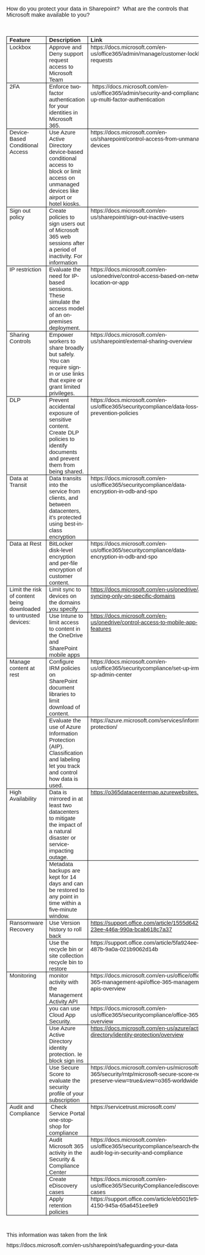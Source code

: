 <p style='margin-right:0in;margin-left:0in;font-size:15px;font-family:"Calibri",sans-serif;margin-top:0in;margin-bottom:12.0pt;line-height:107%;'>How do you protect your data in Sharepoint? &nbsp;What are the controls that Microsoft make available to you?</p>
<p style='margin-right:0in;margin-left:0in;font-size:15px;font-family:"Calibri",sans-serif;margin-top:0in;margin-bottom:8.0pt;line-height:107%;'>&nbsp;</p>
<table style="border-collapse:collapse;border:none;">
    <tbody>
        <tr>
            <td style="width: 49.25pt;border: 1pt solid windowtext;padding: 0in 5.4pt;height: 0.2in;vertical-align: top;">
                <p style='margin-right:0in;margin-left:0in;font-size:15px;font-family:"Calibri",sans-serif;margin-top:0in;margin-bottom:0in;line-height:normal;'><strong>Feature</strong></p>
            </td>
            <td style="width: 181.6pt;border-top: 1pt solid windowtext;border-right: 1pt solid windowtext;border-bottom: 1pt solid windowtext;border-image: initial;border-left: none;padding: 0in 5.4pt;height: 0.2in;vertical-align: top;">
                <p style='margin-right:0in;margin-left:0in;font-size:15px;font-family:"Calibri",sans-serif;margin-top:0in;margin-bottom:0in;line-height:normal;'><strong>Description</strong></p>
            </td>
            <td style="width: 236.65pt;border-top: 1pt solid windowtext;border-right: 1pt solid windowtext;border-bottom: 1pt solid windowtext;border-image: initial;border-left: none;padding: 0in 5.4pt;height: 0.2in;vertical-align: top;">
                <p style='margin-right:0in;margin-left:0in;font-size:15px;font-family:"Calibri",sans-serif;margin-top:0in;margin-bottom:0in;line-height:normal;'><strong>Link</strong></p>
            </td>
        </tr>
        <tr>
            <td style="width: 49.25pt;border-right: 1pt solid windowtext;border-bottom: 1pt solid windowtext;border-left: 1pt solid windowtext;border-image: initial;border-top: none;padding: 0in 5.4pt;height: 0.2in;vertical-align: top;">
                <p style='margin-right:0in;margin-left:0in;font-size:15px;font-family:"Calibri",sans-serif;margin-top:0in;margin-bottom:0in;line-height:normal;'>Lockbox</p>
            </td>
            <td style="width: 181.6pt;border-top: none;border-left: none;border-bottom: 1pt solid windowtext;border-right: 1pt solid windowtext;padding: 0in 5.4pt;height: 0.2in;vertical-align: top;">
                <p style='margin-right:0in;margin-left:0in;font-size:15px;font-family:"Calibri",sans-serif;margin-top:0in;margin-bottom:0in;line-height:normal;'>Approve and Deny support request access to Microsoft Team</p>
            </td>
            <td style="width: 236.65pt;border-top: none;border-left: none;border-bottom: 1pt solid windowtext;border-right: 1pt solid windowtext;padding: 0in 5.4pt;height: 0.2in;vertical-align: top;">
                <p style='margin-right:0in;margin-left:0in;font-size:15px;font-family:"Calibri",sans-serif;margin-top:0in;margin-bottom:0in;line-height:normal;'>https://docs.microsoft.com/en-us/office365/admin/manage/customer-lockbox-requests</p>
            </td>
        </tr>
        <tr>
            <td style="width: 49.25pt;border-right: 1pt solid windowtext;border-bottom: 1pt solid windowtext;border-left: 1pt solid windowtext;border-image: initial;border-top: none;padding: 0in 5.4pt;height: 0.2in;vertical-align: top;">
                <p style='margin-right:0in;margin-left:0in;font-size:15px;font-family:"Calibri",sans-serif;margin-top:0in;margin-bottom:0in;line-height:normal;'>2FA</p>
            </td>
            <td style="width: 181.6pt;border-top: none;border-left: none;border-bottom: 1pt solid windowtext;border-right: 1pt solid windowtext;padding: 0in 5.4pt;height: 0.2in;vertical-align: top;">
                <p style='margin-right:0in;margin-left:0in;font-size:15px;font-family:"Calibri",sans-serif;margin-top:0in;margin-bottom:0in;line-height:normal;'>Enforce two-factor authentication for your identities in Microsoft 365.</p>
            </td>
            <td style="width: 236.65pt;border-top: none;border-left: none;border-bottom: 1pt solid windowtext;border-right: 1pt solid windowtext;padding: 0in 5.4pt;height: 0.2in;vertical-align: top;">
                <p style='margin-right:0in;margin-left:0in;font-size:15px;font-family:"Calibri",sans-serif;margin-top:0in;margin-bottom:0in;line-height:normal;'>&nbsp;https://docs.microsoft.com/en-us/office365/admin/security-and-compliance/set-up-multi-factor-authentication</p>
            </td>
        </tr>
        <tr>
            <td style="width: 49.25pt;border-right: 1pt solid windowtext;border-bottom: 1pt solid windowtext;border-left: 1pt solid windowtext;border-image: initial;border-top: none;padding: 0in 5.4pt;height: 0.4in;vertical-align: top;">
                <p style='margin-right:0in;margin-left:0in;font-size:15px;font-family:"Calibri",sans-serif;margin-top:0in;margin-bottom:0in;line-height:normal;'>Device-Based Conditional Access</p>
            </td>
            <td style="width: 181.6pt;border-top: none;border-left: none;border-bottom: 1pt solid windowtext;border-right: 1pt solid windowtext;padding: 0in 5.4pt;height: 0.4in;vertical-align: top;">
                <p style='margin-right:0in;margin-left:0in;font-size:15px;font-family:"Calibri",sans-serif;margin-top:0in;margin-bottom:0in;line-height:normal;'>Use Azure Active Directory device-based conditional access to block or limit access on unmanaged devices like airport or hotel kiosks.</p>
            </td>
            <td style="width: 236.65pt;border-top: none;border-left: none;border-bottom: 1pt solid windowtext;border-right: 1pt solid windowtext;padding: 0in 5.4pt;height: 0.4in;vertical-align: top;">
                <p style='margin-right:0in;margin-left:0in;font-size:15px;font-family:"Calibri",sans-serif;margin-top:0in;margin-bottom:0in;line-height:normal;'>https://docs.microsoft.com/en-us/sharepoint/control-access-from-unmanaged-devices</p>
            </td>
        </tr>
        <tr>
            <td style="width: 49.25pt;border-right: 1pt solid windowtext;border-bottom: 1pt solid windowtext;border-left: 1pt solid windowtext;border-image: initial;border-top: none;padding: 0in 5.4pt;height: 0.4in;vertical-align: top;">
                <p style='margin-right:0in;margin-left:0in;font-size:15px;font-family:"Calibri",sans-serif;margin-top:0in;margin-bottom:0in;line-height:normal;'>Sign out policy</p>
            </td>
            <td style="width: 181.6pt;border-top: none;border-left: none;border-bottom: 1pt solid windowtext;border-right: 1pt solid windowtext;padding: 0in 5.4pt;height: 0.4in;vertical-align: top;">
                <p style='margin-right:0in;margin-left:0in;font-size:15px;font-family:"Calibri",sans-serif;margin-top:0in;margin-bottom:0in;line-height:normal;'>Create policies to sign users out of Microsoft 365 web sessions after a period of inactivity. For information</p>
            </td>
            <td style="width: 236.65pt;border-top: none;border-left: none;border-bottom: 1pt solid windowtext;border-right: 1pt solid windowtext;padding: 0in 5.4pt;height: 0.4in;vertical-align: top;">
                <p style='margin-right:0in;margin-left:0in;font-size:15px;font-family:"Calibri",sans-serif;margin-top:0in;margin-bottom:0in;line-height:normal;'>https://docs.microsoft.com/en-us/sharepoint/sign-out-inactive-users</p>
            </td>
        </tr>
        <tr>
            <td style="width: 49.25pt;border-right: 1pt solid windowtext;border-bottom: 1pt solid windowtext;border-left: 1pt solid windowtext;border-image: initial;border-top: none;padding: 0in 5.4pt;height: 0.4in;vertical-align: top;">
                <p style='margin-right:0in;margin-left:0in;font-size:15px;font-family:"Calibri",sans-serif;margin-top:0in;margin-bottom:0in;line-height:normal;'>IP restriction</p>
            </td>
            <td style="width: 181.6pt;border-top: none;border-left: none;border-bottom: 1pt solid windowtext;border-right: 1pt solid windowtext;padding: 0in 5.4pt;height: 0.4in;vertical-align: top;">
                <p style='margin-right:0in;margin-left:0in;font-size:15px;font-family:"Calibri",sans-serif;margin-top:0in;margin-bottom:0in;line-height:normal;'>Evaluate the need for IP-based sessions. These simulate the access model of an on-premises deployment.</p>
            </td>
            <td style="width: 236.65pt;border-top: none;border-left: none;border-bottom: 1pt solid windowtext;border-right: 1pt solid windowtext;padding: 0in 5.4pt;height: 0.4in;vertical-align: top;">
                <p style='margin-right:0in;margin-left:0in;font-size:15px;font-family:"Calibri",sans-serif;margin-top:0in;margin-bottom:0in;line-height:normal;'>https://docs.microsoft.com/en-us/onedrive/control-access-based-on-network-location-or-app</p>
            </td>
        </tr>
        <tr>
            <td style="width: 49.25pt;border-right: 1pt solid windowtext;border-bottom: 1pt solid windowtext;border-left: 1pt solid windowtext;border-image: initial;border-top: none;padding: 0in 5.4pt;height: 0.4in;vertical-align: top;">
                <p style='margin-right:0in;margin-left:0in;font-size:15px;font-family:"Calibri",sans-serif;margin-top:0in;margin-bottom:0in;line-height:normal;'>Sharing Controls</p>
            </td>
            <td style="width: 181.6pt;border-top: none;border-left: none;border-bottom: 1pt solid windowtext;border-right: 1pt solid windowtext;padding: 0in 5.4pt;height: 0.4in;vertical-align: top;">
                <p style='margin-right:0in;margin-left:0in;font-size:15px;font-family:"Calibri",sans-serif;margin-top:0in;margin-bottom:0in;line-height:normal;'>Empower workers to share broadly but safely. You can require sign-in or use links that expire or grant limited privileges.</p>
            </td>
            <td style="width: 236.65pt;border-top: none;border-left: none;border-bottom: 1pt solid windowtext;border-right: 1pt solid windowtext;padding: 0in 5.4pt;height: 0.4in;vertical-align: top;">
                <p style='margin-right:0in;margin-left:0in;font-size:15px;font-family:"Calibri",sans-serif;margin-top:0in;margin-bottom:0in;line-height:normal;'>https://docs.microsoft.com/en-us/sharepoint/external-sharing-overview</p>
            </td>
        </tr>
        <tr>
            <td style="width: 49.25pt;border-right: 1pt solid windowtext;border-bottom: 1pt solid windowtext;border-left: 1pt solid windowtext;border-image: initial;border-top: none;padding: 0in 5.4pt;height: 0.4in;vertical-align: top;">
                <p style='margin-right:0in;margin-left:0in;font-size:15px;font-family:"Calibri",sans-serif;margin-top:0in;margin-bottom:0in;line-height:normal;'>DLP</p>
            </td>
            <td style="width: 181.6pt;border-top: none;border-left: none;border-bottom: 1pt solid windowtext;border-right: 1pt solid windowtext;padding: 0in 5.4pt;height: 0.4in;vertical-align: top;">
                <p style='margin-right:0in;margin-left:0in;font-size:15px;font-family:"Calibri",sans-serif;margin-top:0in;margin-bottom:0in;line-height:normal;'>Prevent accidental exposure of sensitive content. Create DLP policies to identify documents and prevent them from being shared.</p>
            </td>
            <td style="width: 236.65pt;border-top: none;border-left: none;border-bottom: 1pt solid windowtext;border-right: 1pt solid windowtext;padding: 0in 5.4pt;height: 0.4in;vertical-align: top;">
                <p style='margin-right:0in;margin-left:0in;font-size:15px;font-family:"Calibri",sans-serif;margin-top:0in;margin-bottom:0in;line-height:normal;'>https://docs.microsoft.com/en-us/office365/securitycompliance/data-loss-prevention-policies</p>
            </td>
        </tr>
        <tr>
            <td style="width: 49.25pt;border-right: 1pt solid windowtext;border-bottom: 1pt solid windowtext;border-left: 1pt solid windowtext;border-image: initial;border-top: none;padding: 0in 5.4pt;height: 0.4in;vertical-align: top;">
                <p style='margin-right:0in;margin-left:0in;font-size:15px;font-family:"Calibri",sans-serif;margin-top:0in;margin-bottom:0in;line-height:normal;'>Data at Transit</p>
            </td>
            <td style="width: 181.6pt;border-top: none;border-left: none;border-bottom: 1pt solid windowtext;border-right: 1pt solid windowtext;padding: 0in 5.4pt;height: 0.4in;vertical-align: top;">
                <p style='margin-right:0in;margin-left:0in;font-size:15px;font-family:"Calibri",sans-serif;margin-top:0in;margin-bottom:0in;line-height:normal;'>Data transits into the service from clients, and between datacenters, it&apos;s protected using best-in-class encryption</p>
            </td>
            <td style="width: 236.65pt;border-top: none;border-left: none;border-bottom: 1pt solid windowtext;border-right: 1pt solid windowtext;padding: 0in 5.4pt;height: 0.4in;vertical-align: top;">
                <p style='margin-right:0in;margin-left:0in;font-size:15px;font-family:"Calibri",sans-serif;margin-top:0in;margin-bottom:0in;line-height:normal;'>https://docs.microsoft.com/en-us/office365/securitycompliance/data-encryption-in-odb-and-spo</p>
            </td>
        </tr>
        <tr>
            <td style="width: 49.25pt;border-right: 1pt solid windowtext;border-bottom: 1pt solid windowtext;border-left: 1pt solid windowtext;border-image: initial;border-top: none;padding: 0in 5.4pt;height: 0.2in;vertical-align: top;">
                <p style='margin-right:0in;margin-left:0in;font-size:15px;font-family:"Calibri",sans-serif;margin-top:0in;margin-bottom:0in;line-height:normal;'>Data at Rest</p>
            </td>
            <td style="width: 181.6pt;border-top: none;border-left: none;border-bottom: 1pt solid windowtext;border-right: 1pt solid windowtext;padding: 0in 5.4pt;height: 0.2in;vertical-align: top;">
                <p style='margin-right:0in;margin-left:0in;font-size:15px;font-family:"Calibri",sans-serif;margin-top:0in;margin-bottom:0in;line-height:normal;'>BitLocker disk-level encryption and per-file encryption of customer content.</p>
            </td>
            <td style="width: 236.65pt;border-top: none;border-left: none;border-bottom: 1pt solid windowtext;border-right: 1pt solid windowtext;padding: 0in 5.4pt;height: 0.2in;vertical-align: top;">
                <p style='margin-right:0in;margin-left:0in;font-size:15px;font-family:"Calibri",sans-serif;margin-top:0in;margin-bottom:0in;line-height:normal;'>https://docs.microsoft.com/en-us/office365/securitycompliance/data-encryption-in-odb-and-spo</p>
            </td>
        </tr>
        <tr>
            <td rowspan="2" style="width: 49.25pt;border-right: 1pt solid windowtext;border-bottom: 1pt solid windowtext;border-left: 1pt solid windowtext;border-image: initial;border-top: none;padding: 0in 5.4pt;height: 0.2in;vertical-align: top;">
                <p style='margin-right:0in;margin-left:0in;font-size:15px;font-family:"Calibri",sans-serif;margin-top:0in;margin-bottom:0in;line-height:normal;'>Limit the risk of content being downloaded to untrusted devices:</p>
            </td>
            <td style="width: 181.6pt;border-top: none;border-left: none;border-bottom: 1pt solid windowtext;border-right: 1pt solid windowtext;padding: 0in 5.4pt;height: 0.2in;vertical-align: top;">
                <p style='margin-right:0in;margin-left:0in;font-size:15px;font-family:"Calibri",sans-serif;margin-top:0in;margin-bottom:0in;line-height:normal;'>Limit sync to devices on the domains you specify</p>
            </td>
            <td style="width: 236.65pt;border-top: none;border-left: none;border-bottom: 1pt solid windowtext;border-right: 1pt solid windowtext;padding: 0in 5.4pt;height: 0.2in;vertical-align: top;">
                <p style='margin-right:0in;margin-left:0in;font-size:15px;font-family:"Calibri",sans-serif;margin-top:0in;margin-bottom:0in;line-height:normal;'><a href="https://docs.microsoft.com/en-us/onedrive/allow-syncing-only-on-specific-domains">https://docs.microsoft.com/en-us/onedrive/allow-syncing-only-on-specific-domains</a></p>
            </td>
        </tr>
        <tr>
            <td style="width: 181.6pt;border-top: none;border-left: none;border-bottom: 1pt solid windowtext;border-right: 1pt solid windowtext;padding: 0in 5.4pt;height: 0.2in;vertical-align: top;">
                <p style='margin-right:0in;margin-left:0in;font-size:15px;font-family:"Calibri",sans-serif;margin-top:0in;margin-bottom:0in;line-height:normal;'>Use Intune to limit access to content in the OneDrive and SharePoint mobile apps</p>
            </td>
            <td style="width: 236.65pt;border-top: none;border-left: none;border-bottom: 1pt solid windowtext;border-right: 1pt solid windowtext;padding: 0in 5.4pt;height: 0.2in;vertical-align: top;">
                <p style='margin-right:0in;margin-left:0in;font-size:15px;font-family:"Calibri",sans-serif;margin-top:0in;margin-bottom:0in;line-height:normal;'><a href="https://docs.microsoft.com/en-us/onedrive/control-access-to-mobile-app-features">https://docs.microsoft.com/en-us/onedrive/control-access-to-mobile-app-features</a></p>
            </td>
        </tr>
        <tr>
            <td rowspan="2" style="width: 49.25pt;border-right: 1pt solid windowtext;border-bottom: 1pt solid windowtext;border-left: 1pt solid windowtext;border-image: initial;border-top: none;padding: 0in 5.4pt;height: 0.4in;vertical-align: top;">
                <p style='margin-right:0in;margin-left:0in;font-size:15px;font-family:"Calibri",sans-serif;margin-top:0in;margin-bottom:0in;line-height:normal;'>Manage content at rest</p>
            </td>
            <td style="width: 181.6pt;border-top: none;border-left: none;border-bottom: 1pt solid windowtext;border-right: 1pt solid windowtext;padding: 0in 5.4pt;height: 0.4in;vertical-align: top;">
                <p style='margin-right:0in;margin-left:0in;font-size:15px;font-family:"Calibri",sans-serif;margin-top:0in;margin-bottom:0in;line-height:normal;'>Configure IRM policies on SharePoint document libraries to limit download of content.</p>
            </td>
            <td style="width: 236.65pt;border-top: none;border-left: none;border-bottom: 1pt solid windowtext;border-right: 1pt solid windowtext;padding: 0in 5.4pt;height: 0.4in;vertical-align: top;">
                <p style='margin-right:0in;margin-left:0in;font-size:15px;font-family:"Calibri",sans-serif;margin-top:0in;margin-bottom:0in;line-height:normal;'>https://docs.microsoft.com/en-us/office365/securitycompliance/set-up-irm-in-sp-admin-center</p>
            </td>
        </tr>
        <tr>
            <td style="width: 181.6pt;border-top: none;border-left: none;border-bottom: 1pt solid windowtext;border-right: 1pt solid windowtext;padding: 0in 5.4pt;height: 0.4in;vertical-align: top;">
                <p style='margin-right:0in;margin-left:0in;font-size:15px;font-family:"Calibri",sans-serif;margin-top:0in;margin-bottom:0in;line-height:normal;'>Evaluate the use of Azure Information Protection (AIP). Classification and labeling let you track and control how data is used.</p>
            </td>
            <td style="width: 236.65pt;border-top: none;border-left: none;border-bottom: 1pt solid windowtext;border-right: 1pt solid windowtext;padding: 0in 5.4pt;height: 0.4in;vertical-align: top;">
                <p style='margin-right:0in;margin-left:0in;font-size:15px;font-family:"Calibri",sans-serif;margin-top:0in;margin-bottom:0in;line-height:normal;'>https://azure.microsoft.com/services/information-protection/</p>
            </td>
        </tr>
        <tr>
            <td rowspan="2" style="width: 49.25pt;border-right: 1pt solid windowtext;border-bottom: 1pt solid windowtext;border-left: 1pt solid windowtext;border-image: initial;border-top: none;padding: 0in 5.4pt;height: 0.4in;vertical-align: top;">
                <p style='margin-right:0in;margin-left:0in;font-size:15px;font-family:"Calibri",sans-serif;margin-top:0in;margin-bottom:0in;line-height:normal;'>High Availability</p>
            </td>
            <td style="width: 181.6pt;border-top: none;border-left: none;border-bottom: 1pt solid windowtext;border-right: 1pt solid windowtext;padding: 0in 5.4pt;height: 0.4in;vertical-align: top;">
                <p style='margin-right:0in;margin-left:0in;font-size:15px;font-family:"Calibri",sans-serif;margin-top:0in;margin-bottom:0in;line-height:normal;'>Data is mirrored in at least two datacenters to mitigate the impact of a natural disaster or service-impacting outage.</p>
            </td>
            <td style="width: 236.65pt;border-top: none;border-left: none;border-bottom: 1pt solid windowtext;border-right: 1pt solid windowtext;padding: 0in 5.4pt;height: 0.4in;vertical-align: top;">
                <p style='margin-right:0in;margin-left:0in;font-size:15px;font-family:"Calibri",sans-serif;margin-top:0in;margin-bottom:0in;line-height:normal;'><a href="https://o365datacentermap.azurewebsites.net/">https://o365datacentermap.azurewebsites.net/</a></p>
            </td>
        </tr>
        <tr>
            <td style="width: 181.6pt;border-top: none;border-left: none;border-bottom: 1pt solid windowtext;border-right: 1pt solid windowtext;padding: 0in 5.4pt;height: 0.2in;vertical-align: top;">
                <p style='margin-right:0in;margin-left:0in;font-size:15px;font-family:"Calibri",sans-serif;margin-top:0in;margin-bottom:0in;line-height:normal;'>Metadata backups are kept for 14 days and can be restored to any point in time within a five-minute window.</p>
            </td>
            <td style="width: 236.65pt;border-top: none;border-left: none;border-bottom: 1pt solid windowtext;border-right: 1pt solid windowtext;padding: 0in 5.4pt;height: 0.2in;vertical-align: top;">
                <p style='margin-right:0in;margin-left:0in;font-size:15px;font-family:"Calibri",sans-serif;margin-top:0in;margin-bottom:0in;line-height:normal;'>&nbsp;</p>
            </td>
        </tr>
        <tr>
            <td rowspan="2" style="width: 49.25pt;border-right: 1pt solid windowtext;border-bottom: 1pt solid windowtext;border-left: 1pt solid windowtext;border-image: initial;border-top: none;padding: 0in 5.4pt;height: 0.4in;vertical-align: top;">
                <p style='margin-right:0in;margin-left:0in;font-size:15px;font-family:"Calibri",sans-serif;margin-top:0in;margin-bottom:0in;line-height:normal;'>Ransomware Recovery</p>
            </td>
            <td style="width: 181.6pt;border-top: none;border-left: none;border-bottom: 1pt solid windowtext;border-right: 1pt solid windowtext;padding: 0in 5.4pt;height: 0.4in;vertical-align: top;">
                <p style='margin-right:0in;margin-left:0in;font-size:15px;font-family:"Calibri",sans-serif;margin-top:0in;margin-bottom:0in;line-height:normal;'>Use Version history to roll back</p>
            </td>
            <td style="width: 236.65pt;border-top: none;border-left: none;border-bottom: 1pt solid windowtext;border-right: 1pt solid windowtext;padding: 0in 5.4pt;height: 0.4in;vertical-align: top;">
                <p style='margin-right:0in;margin-left:0in;font-size:15px;font-family:"Calibri",sans-serif;margin-top:0in;margin-bottom:0in;line-height:normal;'><a href="https://support.office.com/article/1555d642-23ee-446a-990a-bcab618c7a37">https://support.office.com/article/1555d642-23ee-446a-990a-bcab618c7a37</a></p>
            </td>
        </tr>
        <tr>
            <td style="width: 181.6pt;border-top: none;border-left: none;border-bottom: 1pt solid windowtext;border-right: 1pt solid windowtext;padding: 0in 5.4pt;height: 0.2in;vertical-align: top;">
                <p style='margin-right:0in;margin-left:0in;font-size:15px;font-family:"Calibri",sans-serif;margin-top:0in;margin-bottom:0in;line-height:normal;'>Use the recycle bin or site collection recycle bin to restore</p>
            </td>
            <td style="width: 236.65pt;border-top: none;border-left: none;border-bottom: 1pt solid windowtext;border-right: 1pt solid windowtext;padding: 0in 5.4pt;height: 0.2in;vertical-align: top;">
                <p style='margin-right:0in;margin-left:0in;font-size:15px;font-family:"Calibri",sans-serif;margin-top:0in;margin-bottom:0in;line-height:normal;'>https://support.office.com/article/5fa924ee-16d7-487b-9a0a-021b9062d14b</p>
            </td>
        </tr>
        <tr>
            <td rowspan="4" style="width: 49.25pt;border-right: 1pt solid windowtext;border-bottom: 1pt solid windowtext;border-left: 1pt solid windowtext;border-image: initial;border-top: none;padding: 0in 5.4pt;height: 0.2in;vertical-align: top;">
                <p style='margin-right:0in;margin-left:0in;font-size:15px;font-family:"Calibri",sans-serif;margin-top:0in;margin-bottom:0in;line-height:normal;'>Monitoring</p>
            </td>
            <td style="width: 181.6pt;border-top: none;border-left: none;border-bottom: 1pt solid windowtext;border-right: 1pt solid windowtext;padding: 0in 5.4pt;height: 0.2in;vertical-align: top;">
                <p style='margin-right:0in;margin-left:0in;font-size:15px;font-family:"Calibri",sans-serif;margin-top:0in;margin-bottom:0in;line-height:normal;'>monitor activity with the Management Activity API</p>
            </td>
            <td style="width: 236.65pt;border-top: none;border-left: none;border-bottom: 1pt solid windowtext;border-right: 1pt solid windowtext;padding: 0in 5.4pt;height: 0.2in;vertical-align: top;">
                <p style='margin-right:0in;margin-left:0in;font-size:15px;font-family:"Calibri",sans-serif;margin-top:0in;margin-bottom:0in;line-height:normal;'>https://docs.microsoft.com/en-us/office/office-365-management-api/office-365-management-apis-overview</p>
            </td>
        </tr>
        <tr>
            <td style="width: 181.6pt;border-top: none;border-left: none;border-bottom: 1pt solid windowtext;border-right: 1pt solid windowtext;padding: 0in 5.4pt;height: 0.2in;vertical-align: top;">
                <p style='margin-right:0in;margin-left:0in;font-size:15px;font-family:"Calibri",sans-serif;margin-top:0in;margin-bottom:0in;line-height:normal;'>you can use Cloud App Security.</p>
            </td>
            <td style="width: 236.65pt;border-top: none;border-left: none;border-bottom: 1pt solid windowtext;border-right: 1pt solid windowtext;padding: 0in 5.4pt;height: 0.2in;vertical-align: top;">
                <p style='margin-right:0in;margin-left:0in;font-size:15px;font-family:"Calibri",sans-serif;margin-top:0in;margin-bottom:0in;line-height:normal;'>https://docs.microsoft.com/en-us/office365/securitycompliance/office-365-cas-overview</p>
            </td>
        </tr>
        <tr>
            <td style="width: 181.6pt;border-top: none;border-left: none;border-bottom: 1pt solid windowtext;border-right: 1pt solid windowtext;padding: 0in 5.4pt;height: 0.2in;vertical-align: top;">
                <p style='margin-right:0in;margin-left:0in;font-size:15px;font-family:"Calibri",sans-serif;margin-top:0in;margin-bottom:0in;line-height:normal;'>Use Azure Active Directory identity protection. Ie block sign ins</p>
            </td>
            <td style="width: 236.65pt;border-top: none;border-left: none;border-bottom: 1pt solid windowtext;border-right: 1pt solid windowtext;padding: 0in 5.4pt;height: 0.2in;vertical-align: top;">
                <p style='margin-right:0in;margin-left:0in;font-size:15px;font-family:"Calibri",sans-serif;margin-top:0in;margin-bottom:0in;line-height:normal;'><a href="https://docs.microsoft.com/en-us/azure/active-directory/identity-protection/overview">https://docs.microsoft.com/en-us/azure/active-directory/identity-protection/overview</a></p>
            </td>
        </tr>
        <tr>
            <td style="width: 181.6pt;border-top: none;border-left: none;border-bottom: 1pt solid windowtext;border-right: 1pt solid windowtext;padding: 0in 5.4pt;height: 0.2in;vertical-align: top;">
                <p style='margin-right:0in;margin-left:0in;font-size:15px;font-family:"Calibri",sans-serif;margin-top:0in;margin-bottom:0in;line-height:normal;'>Use Secure Score to evaluate the security profile of your subscription</p>
            </td>
            <td style="width: 236.65pt;border-top: none;border-left: none;border-bottom: 1pt solid windowtext;border-right: 1pt solid windowtext;padding: 0in 5.4pt;height: 0.2in;vertical-align: top;">
                <p style='margin-right:0in;margin-left:0in;font-size:15px;font-family:"Calibri",sans-serif;margin-top:0in;margin-bottom:0in;line-height:normal;'>https://docs.microsoft.com/en-us/microsoft-365/security/mtp/microsoft-secure-score-new?preserve-view=true&amp;view=o365-worldwide</p>
            </td>
        </tr>
        <tr>
            <td rowspan="4" style="width: 49.25pt;border-right: 1pt solid windowtext;border-bottom: 1pt solid windowtext;border-left: 1pt solid windowtext;border-image: initial;border-top: none;padding: 0in 5.4pt;height: 0.4in;vertical-align: top;">
                <p style='margin-right:0in;margin-left:0in;font-size:15px;font-family:"Calibri",sans-serif;margin-top:0in;margin-bottom:0in;line-height:normal;'>Audit and Compliance</p>
            </td>
            <td style="width: 181.6pt;border-top: none;border-left: none;border-bottom: 1pt solid windowtext;border-right: 1pt solid windowtext;padding: 0in 5.4pt;height: 0.4in;vertical-align: top;">
                <p style='margin-right:0in;margin-left:0in;font-size:15px;font-family:"Calibri",sans-serif;margin-top:0in;margin-bottom:0in;line-height:normal;'>&nbsp;Check Service Portal one-stop-shop for compliance</p>
            </td>
            <td style="width: 236.65pt;border-top: none;border-left: none;border-bottom: 1pt solid windowtext;border-right: 1pt solid windowtext;padding: 0in 5.4pt;height: 0.4in;vertical-align: top;">
                <p style='margin-right:0in;margin-left:0in;font-size:15px;font-family:"Calibri",sans-serif;margin-top:0in;margin-bottom:0in;line-height:normal;'>https://servicetrust.microsoft.com/</p>
            </td>
        </tr>
        <tr>
            <td style="width: 181.6pt;border-top: none;border-left: none;border-bottom: 1pt solid windowtext;border-right: 1pt solid windowtext;padding: 0in 5.4pt;height: 0.2in;vertical-align: top;">
                <p style='margin-right:0in;margin-left:0in;font-size:15px;font-family:"Calibri",sans-serif;margin-top:0in;margin-bottom:0in;line-height:normal;'>Audit Microsoft 365 activity in the Security &amp; Compliance Center</p>
            </td>
            <td style="width: 236.65pt;border-top: none;border-left: none;border-bottom: 1pt solid windowtext;border-right: 1pt solid windowtext;padding: 0in 5.4pt;height: 0.2in;vertical-align: top;">
                <p style='margin-right:0in;margin-left:0in;font-size:15px;font-family:"Calibri",sans-serif;margin-top:0in;margin-bottom:0in;line-height:normal;'>https://docs.microsoft.com/en-us/office365/securitycompliance/search-the-audit-log-in-security-and-compliance</p>
            </td>
        </tr>
        <tr>
            <td style="width: 181.6pt;border-top: none;border-left: none;border-bottom: 1pt solid windowtext;border-right: 1pt solid windowtext;padding: 0in 5.4pt;height: 0.2in;vertical-align: top;">
                <p style='margin-right:0in;margin-left:0in;font-size:15px;font-family:"Calibri",sans-serif;margin-top:0in;margin-bottom:0in;line-height:normal;'>Create eDiscovery cases</p>
            </td>
            <td style="width: 236.65pt;border-top: none;border-left: none;border-bottom: 1pt solid windowtext;border-right: 1pt solid windowtext;padding: 0in 5.4pt;height: 0.2in;vertical-align: top;">
                <p style='margin-right:0in;margin-left:0in;font-size:15px;font-family:"Calibri",sans-serif;margin-top:0in;margin-bottom:0in;line-height:normal;'>https://docs.microsoft.com/en-us/office365/SecurityCompliance/ediscovery-cases</p>
            </td>
        </tr>
        <tr>
            <td style="width: 181.6pt;border-top: none;border-left: none;border-bottom: 1pt solid windowtext;border-right: 1pt solid windowtext;padding: 0in 5.4pt;height: 0.2in;vertical-align: top;">
                <p style='margin-right:0in;margin-left:0in;font-size:15px;font-family:"Calibri",sans-serif;margin-top:0in;margin-bottom:0in;line-height:normal;'>Apply retention policies</p>
            </td>
            <td style="width: 236.65pt;border-top: none;border-left: none;border-bottom: 1pt solid windowtext;border-right: 1pt solid windowtext;padding: 0in 5.4pt;height: 0.2in;vertical-align: top;">
                <p style='margin-right:0in;margin-left:0in;font-size:15px;font-family:"Calibri",sans-serif;margin-top:0in;margin-bottom:0in;line-height:normal;'>https://support.office.com/article/eb501fe9-2ef6-4150-945a-65a6451ee9e9</p>
            </td>
        </tr>
    </tbody>
</table>
<p style='margin-right:0in;margin-left:0in;font-size:15px;font-family:"Calibri",sans-serif;margin-top:0in;margin-bottom:8.0pt;line-height:107%;'>&nbsp;</p>
<p style='margin-right:0in;margin-left:0in;font-size:15px;font-family:"Calibri",sans-serif;margin-top:0in;margin-bottom:8.0pt;line-height:107%;'>This information was taken from the link</p>
<p style='margin-right:0in;margin-left:0in;font-size:15px;font-family:"Calibri",sans-serif;margin-top:0in;margin-bottom:8.0pt;line-height:107%;'>https://docs.microsoft.com/en-us/sharepoint/safeguarding-your-data</p>
<p style='margin-right:0in;margin-left:0in;font-size:15px;font-family:"Calibri",sans-serif;margin-top:0in;margin-bottom:8.0pt;line-height:107%;'>&nbsp;</p>
